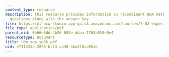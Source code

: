 ```yaml
---
content_type: resource
description: This resource provides information on recombinant DNA methods exam study
  questions along with the answer key.
file: https://ol-ocw-studio-app-qa.s3.amazonaws.com/courses/7-02-experimental-biology-communication-spring-2005/e711431a2893bc74aa48bba2f6ca58ab_rdm_sqa_sp05.pdf
file_type: application/pdf
parent_uid: 0b66e8dd-4b26-603e-ddaa-1768a010e0e4
resourcetype: Document
title: rdm_sqa_sp05.pdf
uid: e711431a-2893-bc74-aa48-bba2f6ca58ab
---
```


